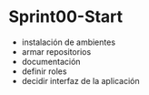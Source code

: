 
# Sprint00-Start


- instalación de ambientes
- armar repositorios
- documentación
- definir roles
- decidir interfaz de la aplicación
